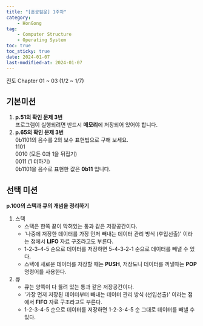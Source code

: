 ```yaml
---
title: "[혼공컴운] 1주차"
category:
    - HonGong
tag:
    - Computer Structure
    - Operating System
toc: true
toc_sticky: true
date: 2024-01-07
last-modified-at: 2024-01-07
---
```




진도 Chapter 01 ~ 03 (1/2 ~ 1/7)

## 기본미션   
1. <b>p.51의 확인 문제 3번</b>   
        프로그램이 실행되려면 반드시 <b>메모리</b>에 저장되어 있어야 합니다.
2. <b>p.65의 확인 문제 3번</b>   
        0b1101의 음수를 2의 보수 표현법으로 구해 보세요.   
        1101   
        0010    (모든 0과 1을 뒤집기)   
        0011    (1 더하기)   
        0b1101을 음수로 표현한 값은 <b>0b11</b> 입니다.

## 선택 미션
<b>p.100의 스택과 큐의 개념을 정리하기</b>   
1. 스택   
    * 스택은 한쪽 끝이 막혀있는 통과 같은 저장공간이다.   
    * '나중에 저장한 데이터를 가장 먼저 빼내는 데이터 관리 방식 (후입선출)' 이라는 점에서 <b>LIFO</b> 자료 구조라고도 부른다.   
    * 1-2-3-4-5 순으로 데이터를 저장하면 5-4-3-2-1 순으로 데이터를 빼낼 수 있다.   
    * 스택에 새로운 데이터를 저장할 때는 <b>PUSH</b>, 저장도니 데이터를 꺼낼때는 <b>POP</b> 명령어를 사용한다.
2. 큐
    * 큐는 양쪽이 다 뚫려 있는 통과 같은 저장공간이다.
    * '가장 먼저 저장된 데이터부터 빼내는 데이터 관리 방식 (선입선출)' 이라는 점에서 <b>FIFO</b> 자료 구조라고도 부른다.
    * 1-2-3-4-5 순으로 데이터를 저장하면 1-2-3-4-5 순 그대로 데이터를 빼낼 수 있다.
